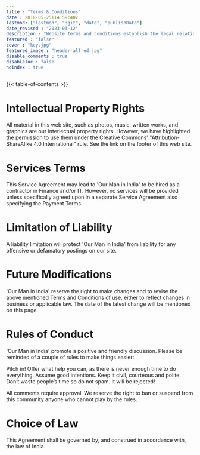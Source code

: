 ```yaml
---
title : "Terms & Conditions"
date : 2018-05-25T14:59:40Z
lastmod: ["lastmod", ":git", "date", "publishDate"]
date_revised : "2023-03-12"
description : "Website terms and conditions establish the legal relationship between the business and the customer and offer legal disclaimers. "
featured : "false"
cover : "key.jpg"
featured_image : "header-alfred.jpg"
disable_comments : true
disableToc : false
noindex : true
---
```


{{< table-of-contents >}}

# Intellectual Property Rights
All material in this web site, such as photos, music, written works, and graphics are our interlectual property rights. However, we have highlighted the permission to use them under the Creative Commons' "Attribution-ShareAlike 4.0 International" rule. See the link on the footer of this web site.

# Services Terms
This Service Agreement may lead to 'Our Man in India' to be hired as a contractor in Finance and/or IT. However, no services will be provided unless specifically agreed upon in a separate Service Agreement also specifying the Payment Terms. 

# Limitation of Liability
A liability limitation will protect 'Our Man in India' from liability for any offensive or defamatory postings on our site. 

# Future Modifications
'Our Man in India' reserve the right to make changes and to revise the above mentioned Terms and Conditions of use, either to reflect changes in business or applicable law. The date of the latest change will be mentioned on this page. 

# Rules of Conduct
'Our Man in India' promote a positive and friendly discussion. Please be reminded of a couple of rules to make things easier:

Pitch in! Offer what help you can, as there is never enough time to do everything.
Assume good intentions.
Keep it civil, courteous and polite.
Don’t waste people’s time so do not spam. It will be rejected!

All comments require approval. We reserve the right to ban or suspend from this community anyone who cannot play by the rules. 

# Choice of Law
This Agreement shall be governed by, and construed in accordance with, the law of India.

